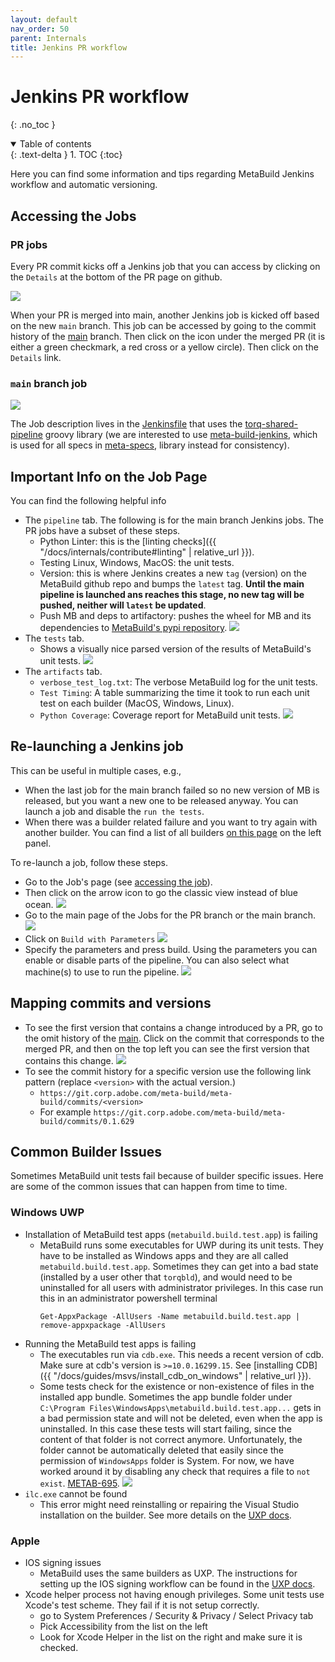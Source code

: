 ```yaml
---
layout: default
nav_order: 50
parent: Internals
title: Jenkins PR workflow
---
```


# Jenkins PR workflow
{: .no_toc }


<details open markdown="block">
  <summary>
    Table of contents
  </summary>
  {: .text-delta }
1. TOC
{:toc}
</details>




Here you can find some information and tips regarding MetaBuild Jenkins workflow and automatic versioning.

## Accessing the Jobs

### PR jobs

Every PR commit kicks off a Jenkins job that you can access by clicking on the `Details` at the bottom of the PR page on github.

![](https://git.corp.adobe.com/storage/user/30871/files/294f3d80-8821-11ec-94ba-48ad853e77db)

When your PR is merged into main, another Jenkins job is kicked off based on the new `main` branch. This job can be accessed by going to the commit history of the [main](https://git.corp.adobe.com/meta-build/meta-build/commits/main) branch. Then click on the icon under the merged PR (it is either a green checkmark, a red cross or a yellow circle). Then click on the `Details` link.

### `main` branch job

![](https://git.corp.adobe.com/storage/user/30871/files/e3df4000-8821-11ec-8413-d00d173d20fe)

The Job description lives in the [Jenkinsfile](https://git.corp.adobe.com/meta-build/meta-build/blob/0.1.629/Jenkinsfile) that uses the [torq-shared-pipeline](https://git.corp.adobe.com/torq/torq-shared-pipeline) groovy library (we are interested to use [meta-build-jenkins](https://git.corp.adobe.com/meta-build/meta-build-jenkins), which is used for all specs in [meta-specs](https://git.corp.adobe.com/meta-specs/), library instead for consistency).

## Important Info on the Job Page

You can find the following helpful info

- The `pipeline` tab. The following is for the main branch Jenkins jobs. The PR jobs have a subset of these steps.
  - Python Linter: this is the [linting checks]({{ "/docs/internals/contribute#linting" | relative_url }}).
  - Testing Linux, Windows, MacOS: the unit tests.
  - Version: this is where Jenkins creates a new `tag` (version) on the MetaBuild github repo and bumps the `latest` tag. __Until the main pipeline is launched ans reaches this stage, no new tag will be pushed, neither will `latest` be updated__.
  - Push MB and deps to artifactory: pushes the wheel for MB and its dependencies to [MetaBuild's pypi repository](https://artifactory.corp.adobe.com/artifactory/api/pypi/pypi-metabuild-dev-local).
  ![](https://git.corp.adobe.com/storage/user/30871/files/cca25180-8825-11ec-814e-8bc27ba3db0f)
- The `tests` tab.
  - Shows a visually nice parsed version of the results of MetaBuild's unit tests.
  ![](https://git.corp.adobe.com/storage/user/30871/files/cf9d4200-8825-11ec-96eb-78357007dbf8)
- The `artifacts` tab.
  - `verbose_test_log.txt`: The verbose MetaBuild log for the unit tests.
  - `Test Timing`: A table summarizing the time it took to run each unit test on each builder (MacOS, Windows, Linux).
  - `Python Coverage`: Coverage report for MetaBuild unit tests.
  ![](https://git.corp.adobe.com/storage/user/30871/files/d1670580-8825-11ec-8754-6631873990fe)

## Re-launching a Jenkins job

This can be useful in multiple cases, e.g.,
  - When the last job for the main branch failed so no new version of MB is released, but you want a new one to be released anyway. You can launch a job and disable the `run the tests`.
  - When there was a builder related failure and you want to try again with another builder. You can find a list of all builders [on this page](https://torq-build.ci.corp.adobe.com/job/Meta%20Build/) on the left panel.

To re-launch a job, follow these steps. 
  - Go to the Job's page (see [accessing the job](#accessing-the-jobs)).
  - Then click on the arrow icon to go the classic view instead of blue ocean.
    ![](https://git.corp.adobe.com/storage/user/30871/files/cd39e880-8823-11ec-9995-563dcad13402)
  - Go to the main page of the Jobs for the PR branch or the main branch.
    ![](https://git.corp.adobe.com/storage/user/30871/files/cdd27f00-8823-11ec-9423-5f95044dde73)
  - Click on `Build with Parameters`
    ![](https://git.corp.adobe.com/storage/user/30871/files/cf03ac00-8823-11ec-8c44-0a9a1bff7dfe)
  - Specify the parameters and press build. Using the parameters you can enable or disable parts of the pipeline. You can also select what machine(s) to use to run the pipeline.
    ![](https://git.corp.adobe.com/storage/user/30871/files/cf9c4280-8823-11ec-8e19-5f794ad52984)

## Mapping commits and versions

- To see the first version that contains a change introduced by a PR, go to the omit history of the [main](https://git.corp.adobe.com/meta-build/meta-build/commits/main). Click on the commit that corresponds to the merged PR, and then on the top left you can see the first version that contains this change.
  ![](https://git.corp.adobe.com/storage/user/30871/files/eb531900-8822-11ec-8e5a-edcd8dc0d51b)
- To see the commit history for a specific version use the following link pattern (replace `<version>` with the actual version.)
  - `https://git.corp.adobe.com/meta-build/meta-build/commits/<version>`
  - For example `https://git.corp.adobe.com/meta-build/meta-build/commits/0.1.629`

## Common Builder Issues 

Sometimes MetaBuild unit tests fail because of builder specific issues. Here are some of the common issues that can happen from time to time.

### Windows UWP

- Installation of MetaBuild test apps (`metabuild.build.test.app`) is failing
  - MetaBuild runs some executables for UWP during its unit tests. They have to be installed as Windows apps and they are all called `metabuild.build.test.app`. Sometimes they can get into a bad state (installed by a user other that `torqbld`), and would need to be uninstalled for all users with administrator privileges. In this case run this in an administrator powershell terminal
    ```
    Get-AppxPackage -AllUsers -Name metabuild.build.test.app | remove-appxpackage -AllUsers
    ```
- Running the MetaBuild test apps is failing
  - The executables run via `cdb.exe`. This needs a recent version of cdb. Make sure at cdb's version is `>=10.0.16299.15`. See [installing CDB]({{ "/docs/guides/msvs/install_cdb_on_windows" | relative_url }}).
  - Some tests check for the existence or non-existence of files in the installed app bundle. Sometimes the app bundle folder under `C:\Program Files\WindowsApps\metabuild.build.test.app...` gets in a bad permission state and will not be deleted, even when the app is uninstalled. In this case these tests will start failing, since the content of that folder is not correct anymore. Unfortunately, the folder cannot be automatically deleted that easily since the permission of `WindowsApps` folder is System. For now, we have worked around it by disabling any check that requires a file to `not exist`. [METAB-695](https://jira.corp.adobe.com/browse/METAB-695).
    ![](https://git.corp.adobe.com/storage/user/30871/files/6bde4c00-88ed-11ec-891d-12a13a22e0a8)
- `ilc.exe` cannot be found
  - This error might need reinstalling or repairing the Visual Studio installation on the builder. See more details on the [UXP docs](https://developers.corp.adobe.com/uxp/docs/jenkins/gotchas.md#windows-build-error).

### Apple

  - IOS signing issues
    - MetaBuild uses the same builders as UXP. The instructions for setting up the IOS signing workflow can be found in the [UXP docs](https://developers.corp.adobe.com/uxp/docs/jenkins/build_ios.md).
  - Xcode helper process not having enough privileges. Some unit tests use Xcode's test scheme. They fail if it is not setup correctly.
    - go to System Preferences / Security & Privacy / Select Privacy tab
    - Pick Accessibility from the list on the left
    - Look for Xcode Helper in the list on the right and make sure it is checked.
